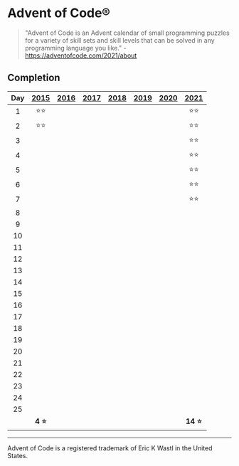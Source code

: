 # Advent of Code®

> "Advent of Code is an Advent calendar of small programming puzzles for a variety of skill sets and skill levels that
> can be solved in any programming language you like." - https://adventofcode.com/2021/about

## Completion

| Day |    [2015]    | [2016] | [2017] | [2018] | [2019] | [2020] |    [2021]     |
|:---:|:------------:|:------:|:------:|:------:|:------:|:------:|:-------------:|
|  1  | :star::star: |        |        |        |        |        | :star::star:  |
|  2  | :star::star: |        |        |        |        |        | :star::star:  |
|  3  |              |        |        |        |        |        | :star::star:  |
|  4  |              |        |        |        |        |        | :star::star:  |
|  5  |              |        |        |        |        |        | :star::star:  |
|  6  |              |        |        |        |        |        | :star::star:  |
|  7  |              |        |        |        |        |        | :star::star:  |
|  8  |              |        |        |        |        |        |               |
|  9  |              |        |        |        |        |        |               |
| 10  |              |        |        |        |        |        |               |
| 11  |              |        |        |        |        |        |               |
| 12  |              |        |        |        |        |        |               |
| 13  |              |        |        |        |        |        |               |
| 14  |              |        |        |        |        |        |               |
| 15  |              |        |        |        |        |        |               |
| 16  |              |        |        |        |        |        |               |
| 17  |              |        |        |        |        |        |               |
| 18  |              |        |        |        |        |        |               |
| 19  |              |        |        |        |        |        |               |
| 20  |              |        |        |        |        |        |               |
| 21  |              |        |        |        |        |        |               |
| 22  |              |        |        |        |        |        |               |
| 23  |              |        |        |        |        |        |               |
| 24  |              |        |        |        |        |        |               |
| 25  |              |        |        |        |        |        |               |
|     | **4 :star:** |        |        |        |        |        | **14 :star:** |

---

Advent of Code is a registered trademark of Eric K Wastl in the United States.

[2015]: https://adventofcode.com/2015

[2016]: https://adventofcode.com/2016

[2017]: https://adventofcode.com/2017

[2018]: https://adventofcode.com/2018

[2019]: https://adventofcode.com/2019

[2020]: https://adventofcode.com/2020

[2021]: https://adventofcode.com/2021
